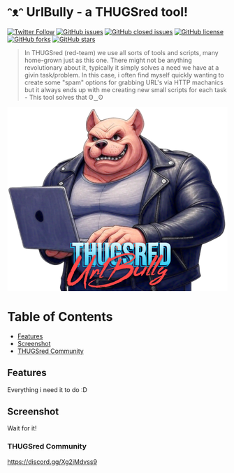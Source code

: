 # ᵔᴥᵔ UrlBully - a THUGSred tool!

[![Twitter Follow](https://img.shields.io/twitter/follow/davidbl.svg?style=social&label=Follow)](https://twitter.com/davidbl) [![GitHub issues](https://img.shields.io/github/issues/kawaiipantsu/urlbully.svg)](https://github.com/kawaiipantsu/urlbully/issues) [![GitHub closed issues](https://img.shields.io/github/issues-closed/kawaiipantsu/urlbully.svg)](https://github.com/kawaiipantsu/urlbully/issues) [![GitHub license](https://img.shields.io/github/license/kawaiipantsu/urlbully.svg)](https://github.com/kawaiipantsu/urlbully/blob/master/LICENSE) [![GitHub forks](https://img.shields.io/github/forks/kawaiipantsu/urlbully.svg)](https://github.com/kawaiipantsu/urlbully/network) [![GitHub stars](https://img.shields.io/github/stars/kawaiipantsu/urlbully.svg)](https://github.com/kawaiipantsu/urlbully/stargazers)

> In THUGSred (red-team) we use all sorts of tools and scripts, many home-grown just as this one. There might not be anything revolutionary about it, typically it simply solves a need we have at a givin task/problem. In this case, i often find myself quickly wanting to create some "spam" options for grabbing URL's via HTTP machanics but it always ends up with me creating new small scripts for each task - This tool solves that ʘ‿ʘ

[![AUrlBully by THUGSred](static/images/urlbully-image.png "UrlBully")](https://github.com/kawaiipantsu/urlbully)

# Table of Contents

 * [Features](#features)
 * [Screenshot](#screenshot)
 * [THUGSred Community](#thugsred_community)

## Features

Everything i need it to do :D

## Screenshot

Wait for it!

### THUGSred Community

https://discord.gg/Xg2jMdvss9